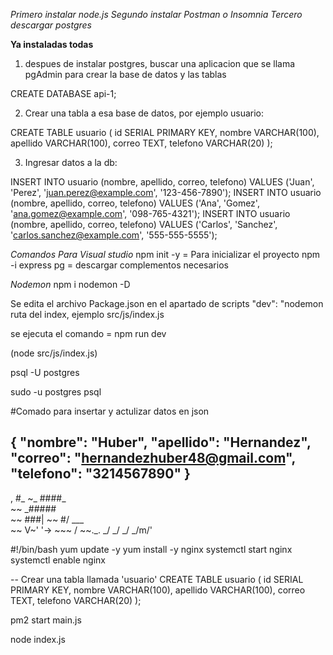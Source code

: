 *Primero instalar node.js*
*Segundo instalar Postman o Insomnia*
*Tercero descargar postgres*

**Ya instaladas todas**

1. despues de instalar postgres, buscar una aplicacion que se llama pgAdmin para crear la base de datos y las tablas

CREATE DATABASE api-1;

2. Crear una tabla a esa base de datos, por ejemplo usuario:

CREATE TABLE usuario (
    id SERIAL PRIMARY KEY,
    nombre VARCHAR(100),
    apellido VARCHAR(100),
    correo TEXT,
    telefono VARCHAR(20)
);

3. Ingresar datos a la db:

INSERT INTO usuario (nombre, apellido, correo, telefono) VALUES ('Juan', 'Perez', 'juan.perez@example.com', '123-456-7890');
INSERT INTO usuario (nombre, apellido, correo, telefono) VALUES ('Ana', 'Gomez', 'ana.gomez@example.com', '098-765-4321');
INSERT INTO usuario (nombre, apellido, correo, telefono) VALUES ('Carlos', 'Sanchez', 'carlos.sanchez@example.com', '555-555-5555');


*Comandos Para Visual studio*
npm  init -y = Para inicializar el proyecto
npm -i express pg = descargar complementos necesarios

*Nodemon*
npm i nodemon -D

Se edita el archivo Package.json en el apartado de scripts
"dev": "nodemon ruta del index, ejemplo src/js/index.js

se ejecuta el comando = npm run dev

(node src/js/index.js)


psql -U postgres

sudo -u postgres psql





#Comado para insertar y actulizar datos en json

{
"nombre": "Huber",
"apellido": "Hernandez",
"correo": "hernandezhuber48@gmail.com",
"telefono": "3214567890"
}
-----------------------------------------------------------------------------------------------------------------



   




   ,     #_
   ~\_  ####_       
  ~~  \_#####\
  ~~     \###|
  ~~       \#/ ___   
   ~~       V~' '->
    ~~~         /
      ~~._.   _/
         _/ _/
       _/m/'



 #!/bin/bash
yum update -y
yum install -y nginx
systemctl start nginx
systemctl enable nginx



-- Crear una tabla llamada 'usuario'
CREATE TABLE usuario (
    id SERIAL PRIMARY KEY,
    nombre VARCHAR(100),
    apellido VARCHAR(100),
    correo TEXT,
    telefono VARCHAR(20)
);


pm2 start main.js

node index.js